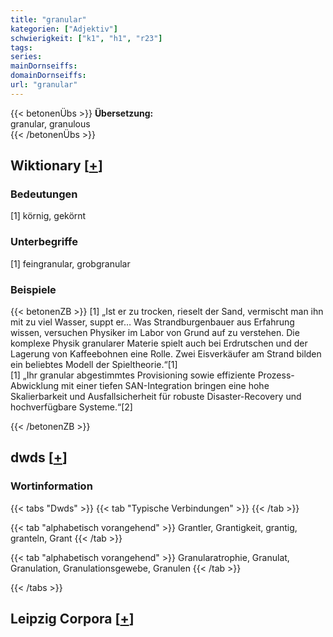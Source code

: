 ```yaml
---
title: "granular"
kategorien: ["Adjektiv"]
schwierigkeit: ["k1", "h1", "r23"]
tags:
series:
mainDornseiffs:
domainDornseiffs:
url: "granular"
---
```


{{< betonenÜbs >}}
**Übersetzung:**  
granular, granulous  
{{< /betonenÜbs >}}

## Wiktionary [[+](https://de.wiktionary.org/wiki/granular)]

### Bedeutungen
[1] körnig, gekörnt  

### Unterbegriffe
[1] feingranular, grobgranular  

### Beispiele
{{< betonenZB >}}
[1] „Ist er zu trocken, rieselt der Sand, vermischt man ihn mit zu viel Wasser, suppt er… Was Strandburgenbauer aus Erfahrung wissen, versuchen Physiker im Labor von Grund auf zu verstehen. Die komplexe Physik granularer Materie spielt auch bei Erdrutschen und der Lagerung von Kaffeebohnen eine Rolle. Zwei Eisverkäufer am Strand bilden ein beliebtes Modell der Spieltheorie.“[1]  
[1] „Ihr granular abgestimmtes Provisioning sowie effiziente Prozess-Abwicklung mit einer tiefen SAN-Integration bringen eine hohe Skalierbarkeit und Ausfallsicherheit für robuste Disaster-Recovery und hochverfügbare Systeme.“[2]  

{{< /betonenZB >}}


## dwds [[+](https://www.dwds.de/wb/granular)]

### Wortinformation
{{< tabs "Dwds" >}}
{{< tab "Typische Verbindungen" >}}
{{< /tab >}}

{{< tab "alphabetisch vorangehend" >}}
Grantler, Grantigkeit, grantig, granteln, Grant
{{< /tab >}}

{{< tab "alphabetisch vorangehend" >}}
Granularatrophie, Granulat, Granulation, Granulationsgewebe, Granulen
{{< /tab >}}

{{< /tabs >}}

## Leipzig Corpora [[+](https://corpora.uni-leipzig.de/en/res?word=granular&corpusId=deu_newscrawl-public_2018)]

